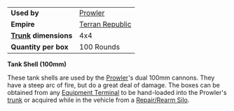 |                                                 |                                              |
| ----------------------------------------------- | -------------------------------------------- |
| **Used by**                                     | [Prowler](../vehicles/Prowler.md)            |
| **Empire**                                      | [Terran Republic](../factions/Terran_Republic.md) |
| **[Trunk](../terminology/Trunk.md) dimensions** | 4x4                                          |
| **Quantity per box**                            | 100 Rounds                                   |

**Tank Shell (100mm)**

These tank shells are used by the [Prowler](../vehicles/Prowler.md)'s dual 100mm
cannons. They have a steep arc of fire, but do a great deal of damage. The boxes
can be obtained from any [Equipment Terminal](../items/Equipment_Terminal.md) to
be hand-loaded into the Prowler's [trunk](../terminology/Trunk.md) or acquired
while in the vehicle from a [Repair/Rearm Silo](../items/Repair_Rearm_Silo.md).
